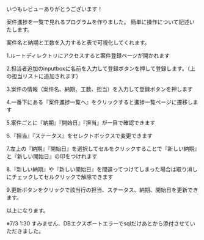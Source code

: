 いつもレビューありがとうございます！


案件進捗を一覧で見れるプログラムを作りました。
簡単に操作について記述いたします。


案件名と納期と工数を入力すると表で可視化してくれます。



1.ルートディレクトリにアクセスすると案件登録ページが開かれます

2.担当者追加のinputboxに名前を入力して登録ボタンを押して登録します。（上の担当リストに追加されます）

3.案件の情報（案件名、納期、工数、担当）を入力して登録ボタンを押します

4.一番下にある『案件進捗一覧へ』をクリックすると進捗一覧ページに遷移します

5.案件ごとに『納期』『開始日』『担当』が一目で確認できます

6.『担当』『ステータス』をセレクトボックスで変更できます

7.左上の『納期』『開始日』を選択してセルをクリックすることで『新しい納期』と『新しい開始日』の印をつけれます

8.『新しい納期』や『新しい開始日』を間違ってつけてしまった場合は取り消しにチェックしてセルクリックで解除できます

9.更新ボタンをクリックで該当行の担当、ステータス、納期、開始日を更新できます。

以上になります。


※7/3 1:30
すみません、DBエクスポートエラーでsqlだけあとから添付させていただきました。
